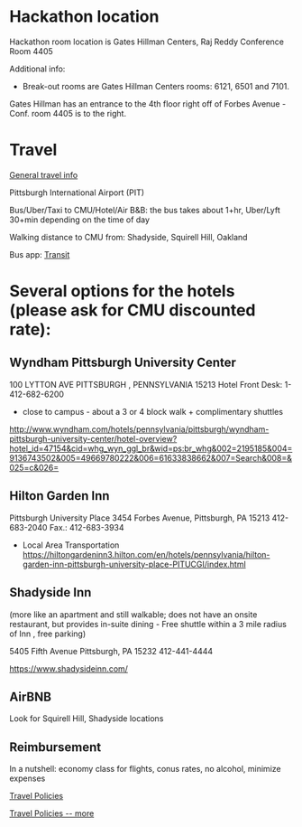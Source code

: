 # Hackathon location

Hackathon room location is Gates Hillman Centers, Raj Reddy Conference Room 4405 
   
Additional info:  

* Break-out rooms are Gates Hillman Centers rooms:   6121, 6501 and 7101.
 
Gates Hillman has an entrance to the 4th floor right off of Forbes Avenue - Conf. room 4405 is to the right.

# Travel

[General travel info](https://www.cmu.edu/visit/) 

Pittsburgh International Airport (PIT)

Bus/Uber/Taxi to CMU/Hotel/Air B&B: the bus takes about 1+hr, Uber/Lyft 30+min depending on the time of day 

Walking distance to CMU from: Shadyside, Squirell Hill, Oakland

Bus app: [Transit](https://transit.app)

# Several options for the hotels (please ask for CMU discounted rate):

## Wyndham Pittsburgh University Center
100 LYTTON AVE  PITTSBURGH ,  PENNSYLVANIA   15213
Hotel Front Desk: 1-412-682-6200
  
* close to campus - about a 3 or 4 block walk + complimentary shuttles  

http://www.wyndham.com/hotels/pennsylvania/pittsburgh/wyndham-pittsburgh-university-center/hotel-overview?hotel_id=47154&cid=whg_wyn_ggl_br&wid=ps:br_whg&002=2195185&004=9136743502&005=49669780222&006=61633838662&007=Search&008=&025=c&026=


## Hilton Garden Inn
Pittsburgh University Place
3454 Forbes Avenue,
Pittsburgh, PA  15213
412-683-2040
Fax.:  412-683-3934

* Local Area Transportation
https://hiltongardeninn3.hilton.com/en/hotels/pennsylvania/hilton-garden-inn-pittsburgh-university-place-PITUCGI/index.html
 

## Shadyside Inn  
(more like an apartment and still walkable;  does not have an onsite restaurant, but provides in-suite dining - Free shuttle within a 3 mile radius of Inn , free parking)

5405 Fifth Avenue
Pittsburgh, PA  15232
 412-441-4444

https://www.shadysideinn.com/ 


## AirBNB
 
 Look for Squirell Hill, Shadyside locations
 
 
## Reimbursement

In a nutshell: economy class for flights, conus rates, no alcohol, minimize expenses

[Travel Policies](https://liveutk.sharepoint.com/sites/engineering/eecs/portal/Shared%20Documents/Travel%20Policies%20and%20Procedures.docx)

[Travel Policies -- more](https://universitytennessee.policytech.com/dotNet/documents/?docid=566&public=true)
